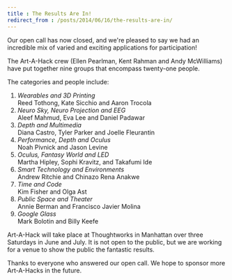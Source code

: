 ```yaml
---
title : The Results Are In!
redirect_from : /posts/2014/06/16/the-results-are-in/
---
```

Our open call has now closed, and we're pleased to say we had an incredible mix of varied and exciting applications for participation!

The Art-A-Hack crew (Ellen Pearlman, Kent Rahman and Andy McWilliams) have put together nine groups that encompass twenty-one people. 

<!--excerpt-ends-->

The categories and people include:

<ol>
  <li>
    <em>Wearables and 3D Printing</em><br />
    Reed Tothong, Kate Sicchio and Aaron Trocola
  </li>
  <li>
    <em>Neuro Sky, Neuro Projection and EEG</em><br />
    Aleef Mahmud, Eva Lee and Daniel Padawar
  </li>
  <li>
    <em>Depth and Multimedia</em><br />
    Diana Castro, Tyler Parker and Joelle Fleurantin
  </li>
  <li>
    <em>Performance, Depth and Oculus</em><br />
    Noah Pivnick and Jason Levine
  </li>
  <li>
    <em>Oculus, Fantasy World and LED</em><br />
    Martha Hipley, Sophi Kravitz, and Takafumi Ide
  </li>
  <li>
    <em>Smart Technology and Environments</em><br />
    Andrew Ritchie and Chinazo Rena Anakwe
  </li>
  <li>
    <em>Time and Code</em><br />
    Kim Fisher and Olga Ast
  </li>
  <li>
    <em>Public Space and Theater</em><br />
    Annie Berman and Francisco Javier Molina
  </li>
  <li>
    <em>Google Glass</em><br />
    Mark Bolotin and Billy Keefe
  </li>
</ol>

Art-A-Hack will take place at Thoughtworks in Manhattan over three Saturdays in June and July. It is not open to the public, but we are working for a venue to show the public the fantastic results.

Thanks to everyone who answered our open call. We hope to sponsor more Art-A-Hacks in the future.
